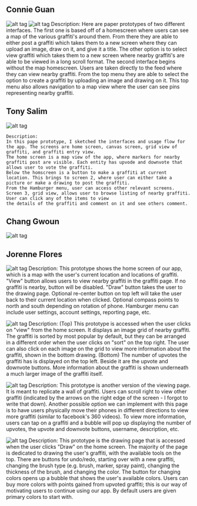 Connie Guan
---
![alt tag](../images/prototypesConnie1.JPG)
![alt tag](../images/prototypesConnie2.JPG)
   Description:
   Here are paper prototypes of two different interfaces. The first one is based off
   of a homescreen where users can see a map of the various graffiti's around them.
   From there they are able to either post a graffiti which takes them to a new
   screen where they can upload an image, draw on it, and give it a title. The other
   option is to select view graffiti which takes them to a new screen where nearby
   graffiti's are able to be viewed in a long scroll format. 
   The second interface begins without the map homescreen. Users are taken
   directly to the feed where they can view nearby graffiti. From the top menu 
   they are able to select the option to create a graffiti by uploading an image
   and drawing on it. This top menu also allows navigation to a map view
   where the user can see pins representing nearby graffiti. 

Tony Salim
---
![alt tag](../images/pptype_tony.jpg)

    Description:
    In this pape prototype, I sketched the interfaces and usage flow for the app. The screens are home screen, canvas screen, grid view of graffiti, and graffiti entry view. 
    The home screen is a map view of the app, where markers for nearby graffiti post are visible. Each entity has upvode and downvote that allows user to vote the graffiti. 
    Below the homscreen is a button to make a graffiti at current location. This brings to screen 2, where user can either take a picture or make a drawing to post the graffiti.
    From the Hamburger menu, user can access other relevant screens. Screen 3, grid view, allows user to browse listing of nearby graffiti. User can click any of the items to view
    the details of the graffiti and comment on it and see others comment. 


Chang Gwoun
---
![alt tag](../images/paperProto_Chang.jpeg)

Jorenne Flores
---
![alt tag](../images/prototype_jorenne1.jpg)
Description: This prototype shows the home screen of our app, which is a map with the user's current location and locations of graffiti. "View" button allows users to view nearby graffiti in the graffiti page. If no graffiti is nearby, button will be disabled. "Draw" button takes the user to the drawing page. Optional re-center button on top left will take the user back to their current location when clicked. Optional compass points to north and south depending on rotation of phone. Hamburger menu can include user settings, account settings, reporting page, etc.

![alt tag](../images/prototype_jorenne2.jpg)
Description: (Top) This prototype is accessed when the user clicks on "view" from the home screen. It displays an image grid of nearby graffiti. The graffiti is sorted by most popular by default, but they can be arranged in a different order when the user clicks on "sort" on the top right. The user can also click on each image on the grid to view more information about the graffiti, shown in the bottom drawing. (Bottom) The number of upvotes the graffiti has is displayed on the top left. Beside it are the upvote and downvote buttons. More information about the graffiti is shown underneath a much larger image of the graffiti itself.

![alt tag](../images/prototype_jorenne3.jpg)
Description: This prototype is another version of the viewing page. It is meant to replicate a wall of graffiti. Users can scroll right to view other graffiti (indicated by the arrows on the right edge of the screen - I forgot to write that down). Another possible option we can implement with this page is to have users physically move their phones in different directions to view more graffiti (similar to facebook's 360 videos). To view more information, users can tap on a graffiti and a bubble will pop up displaying the number of upvotes, the upvote and downvote buttons, username, description, etc.

![alt tag](../images/prototype_jorenne4.jpg)
Description: This prototype is the drawing page that is accessed when the user clicks "Draw" on the home screen. The majority of the page is dedicated to drawing the user's graffiti, with the available tools on the top. There are buttons for undo/redo, starting over with a new graffiti, changing the brush type (e.g. brush, marker, spray paint), changing the thickness of the brush, and changing the color. The button for changing colors opens up a bubble that shows the user's available colors. Users can buy more colors with points gained from upvoted graffiti; this is our way of motivating users to continue using our app. By default users are given primary colors to start with.
